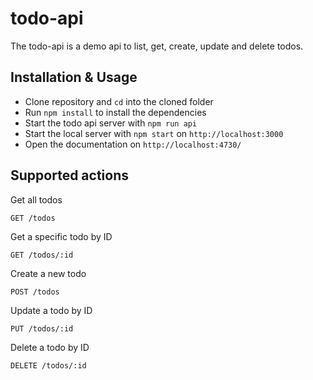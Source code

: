 # todo-api

The todo-api is a demo api to list, get, create, update and delete todos.

## Installation & Usage

- Clone repository and `cd` into the cloned folder
- Run `npm install` to install the dependencies
- Start the todo api server with `npm run api`
- Start the local server with `npm start` on `http://localhost:3000` 
- Open the documentation on `http://localhost:4730/`

## Supported actions

Get all todos

```
GET /todos
```

Get a specific todo by ID

```
GET /todos/:id
```

Create a new todo

```
POST /todos
```

Update a todo by ID

```
PUT /todos/:id
```

Delete a todo by ID

```
DELETE /todos/:id
```
